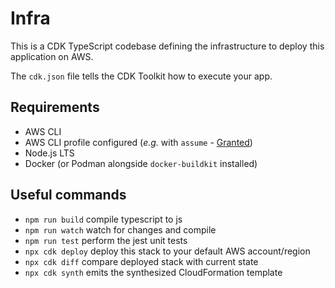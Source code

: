 # Infra

This is a CDK TypeScript codebase defining the infrastructure to deploy this application on AWS.

The `cdk.json` file tells the CDK Toolkit how to execute your app.

## Requirements

- AWS CLI
- AWS CLI profile configured (_e.g._ with `assume` - [Granted](https://granted.dev))
- Node.js LTS
- Docker (or Podman alongside `docker-buildkit` installed)

## Useful commands

* `npm run build`   compile typescript to js
* `npm run watch`   watch for changes and compile
* `npm run test`    perform the jest unit tests
* `npx cdk deploy`  deploy this stack to your default AWS account/region
* `npx cdk diff`    compare deployed stack with current state
* `npx cdk synth`   emits the synthesized CloudFormation template
